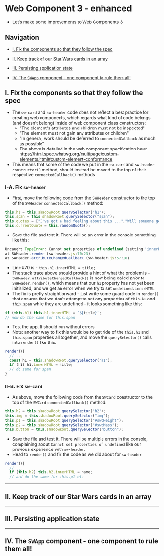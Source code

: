 # Web Component 3 - enhanced

- Let's make some improvements to Web Components 3

## Navigation

- [I. Fix the components so that they follow the spec](#I)

- [II. Keep track of our Star Wars cards in an array](#II)

- [III. Persisting application state](#III)

- [IV. The `SWApp` component - one component to rule them all!](#IV)

<a id="I"></a>

## I. Fix the components so that they follow the spec

- The `sw-card` and `sw-header` code does not reflect a best practice for creating web components, which regards what kind of code belongs (and doesn’t belong) inside of web component class constructors:
  - "The element's attributes and children must not be inspected"
  - "The element must not gain any attributes or children"
  - "In general, work should be deferred to `connectedCallback` as much as possible"
  - The above is detailed in the web component specification here: https://html.spec.whatwg.org/multipage/custom-elements.html#custom-element-conformance
- This means that some of the code we put in the `sw-card` and `sw-header` `constructor()` method, should instead be moved to the top of their respective `connectedCallback()` methods

### I-A. Fix `sw-header`

- First, move the following code from the `SWHeader` constructor to the top of the `SWHeader` `connectedCallback()` method:

```js
this.h1 = this.shadowRoot.querySelector("h1");
this.span = this.shadowRoot.querySelector("span");
this.quotes = ["I've got a bad feeling about this ...","Will someone get this big walking carpet out of my way?!","Aren’t you a little short for a stormtrooper?","I hope you know what you’re doing.","Oh, it’s not like that at all. He’s my brother.","We have powerful friends. You’re going to regret this."];
this.currentQuote = this.randomQuote();
```

- Save the file and test it. There will be an error in the console something like this:

```js
Uncaught TypeError: Cannot set properties of undefined (setting 'innerHTML')
at SWHeader.render (sw-header.js:70:23)
at SWHeader.attributeChangedCallback (sw-header.js:57:10)
```
- Line #70 is - `this.h1.innerHTML = title;`
- The stack trace above should provide a hint of what the problem is - `SWHeader.attributeChangedCallback()` is now being called *prior* to `SWHeader.render()`, which means that our `h1` property has not yet been initialized, and we get an error when we try to set `undefined.innerHTML`
- The fix is pretty straightforward - just write some guard code in `render()` that ensures that we don't attempt to set any properties of `this.h1` and `this.span` while they are undefined - it looks something like this:

```js
if (this.h1) this.h1.innerHTML = `${title}`;
// now do the same for this.span
```

- Test the app. It should run without errors
- Note: another way to fix this would be to get ride of the `this.h1` and `this.span` properties all together, and move the `querySelector()` calls into `render()` like this:

```js
render(){
  // ...
  const h1 = this.shadowRoot.querySelector("h1");
  if (h1) h1.innerHTML = title;
  // do same for span
}
```

### II-B. Fix `sw-card`

- As above, move the following code from the `SWCard` constructor to the top of the `SWCard` `connectedCallback()` method:

```js
this.h2 = this.shadowRoot.querySelector("h2");
this.img = this.shadowRoot.querySelector("img");
this.p1 = this.shadowRoot.querySelector("#swcHeight");
this.p2 = this.shadowRoot.querySelector("#swcMass");
this.button = this.shadowRoot.querySelector("button");
```

- Save the file and test it. There will be multiple errors in the console, complaining about `Cannot set properties of undefined` like our previous experience with `sw-header`.
- Head to `render()` and fix the code as we did about for `sw-header`

```js
render(){
  // ...
  if (this.h2) this.h2.innerHTML = name;
  // and do the same for this.p1 etc
```

<a id="II"></a>

<hr>

## II. Keep track of our Star Wars cards in an array

<a id="III"></a>

<hr>

## III. Persisting application state

<hr>

<a id="IV"></a>

## IV. The `SWApp` component - one component to rule them all!
